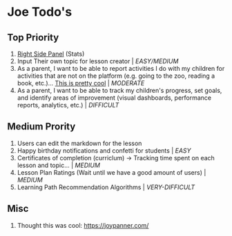 # Joe Todo's

## Top Priority

1. [Right Side Panel](<src/app/@dashboard/(pages)/layout.tsx>) (Stats)
2. Input Their own topic for lesson creator | _EASY/MEDIUM_ <!--- ALMOST DONE --->
3. As a parent, I want to be able to report activities I do with my children for activities that are not on the platform (e.g. going to the zoo, reading a book, etc.)... [This is pretty cool](https://subjectexplorer.o9p.net/?fbclid=IwAR0qCMevC6BLjOph9eGpMEAys4EV7kUGuhbEpZTjaw3BCr8tKSjMNwLAK-s&mibextid=Zxz2cZ) | _MODERATE_
4. As a parent, I want to be able to track my children's progress, set goals, and identify areas of improvement (visual dashboards, performance reports, analytics, etc.) | _DIFFICULT_

## Medium Prority

1. Users can edit the markdown for the lesson
2. Happy birthday notifications and confetti for students | _EASY_
3. Certificates of completion (curriclum) -> Tracking time spent on each lesson and topic... | _MEDIUM_
4. Lesson Plan Ratings (Wait until we have a good amount of users) | _MEDIUM_
5. Learning Path Recommendation Algorithms | _VERY-DIFFICULT_

## Misc

1. Thought this was cool: https://joypanner.com/

